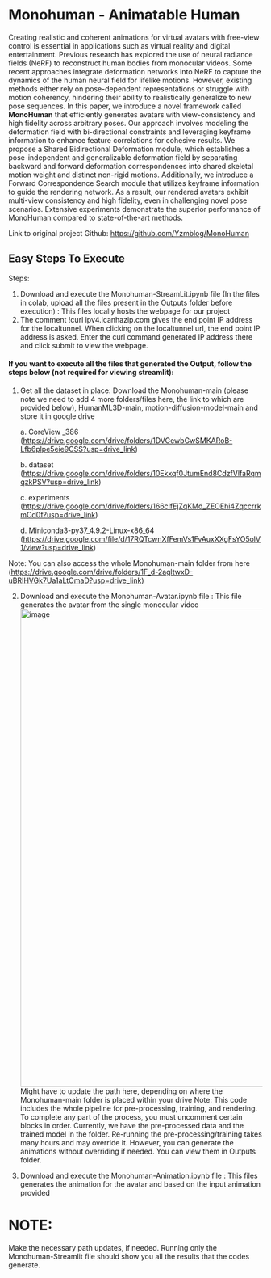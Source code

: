 # Monohuman - Animatable Human
Creating realistic and coherent animations for virtual avatars with free-view control is essential in applications such as virtual reality and digital entertainment. Previous research has explored the use of neural radiance fields (NeRF) to reconstruct human bodies from monocular videos. Some recent approaches integrate deformation networks into NeRF to capture the dynamics of the human neural field for lifelike motions. However, existing methods either rely on pose-dependent representations or struggle with motion coherency, hindering their ability to realistically generalize to new pose sequences. In this paper, we introduce a novel framework called **MonoHuman** that efficiently generates avatars with view-consistency and high fidelity across arbitrary poses. Our approach involves modeling the deformation field with bi-directional constraints and leveraging keyframe information to enhance feature correlations for cohesive results. We propose a Shared Bidirectional Deformation module, which establishes a pose-independent and generalizable deformation field by separating backward and forward deformation correspondences into shared skeletal motion weight and distinct non-rigid motions. Additionally, we introduce a Forward Correspondence Search module that utilizes keyframe information to guide the rendering network. As a result, our rendered avatars exhibit multi-view consistency and high fidelity, even in challenging novel pose scenarios. Extensive experiments demonstrate the superior performance of MonoHuman compared to state-of-the-art methods.

Link to original project Github: https://github.com/Yzmblog/MonoHuman

## Easy Steps To Execute
Steps:
1. Download and execute the Monohuman-StreamLit.ipynb file (In the files in colab, upload all the files present in the Outputs folder before execution) : This files locally hosts the webpage for our project
2. The comment !curl ipv4.icanhazip.com gives the end point IP address for the localtunnel. When clicking on the localtunnel url, the end point IP address is asked. Enter the curl command generated IP address there and click submit to view the webpage.

#### If you want to execute all the files that generated the Output, follow the steps below (not required for viewing streamlit):
1. Get all the dataset in place: Download the Monohuman-main (please note we need to add 4 more folders/files here, the link to which are provided below), HumanML3D-main, motion-diffusion-model-main and store it in google drive

      a. CoreView _386 (https://drive.google.com/drive/folders/1DVGewbGwSMKARoB-Lfb6plpe5eie9CSS?usp=drive_link)
   
      b. dataset (https://drive.google.com/drive/folders/10Ekxqf0JtumEnd8CdzfVlfaRqmqzkPSV?usp=drive_link)
   
      c. experiments (https://drive.google.com/drive/folders/166cifEjZqKMd_ZEOEhi4ZqccrrkmCd0f?usp=drive_link)
   
      d. Miniconda3-py37_4.9.2-Linux-x86_64 (https://drive.google.com/file/d/17RQTcwnXfFemVs1FvAuxXXgFsYO5olV1/view?usp=drive_link)
   
Note: You can also access the whole Monohuman-main folder from here (https://drive.google.com/drive/folders/1F_d-2agltwxD-uBRIHVGk7Ua1aLtOmaD?usp=drive_link)

2. Download and execute the Monohuman-Avatar.ipynb file : This file generates the avatar from the single monocular video
   <img width="946" alt="image" src="https://github.com/riyakalburgi/Monohuman---Animatable-Human/assets/56675842/c713d1f4-5d70-4836-9dc7-f09827a3ac71">
   Might have to update the path here, depending on where the Monohuman-main folder is placed within your drive
Note: This code includes the whole pipeline for pre-processing, training, and rendering. To complete any part of the process, you must uncomment certain blocks in order. Currently, we have the pre-processed data and the trained model in the folder. Re-running the pre-processing/training takes many hours and may override it. However, you can generate the animations without overriding if needed. You can view them in Outputs folder.

4. Download and execute the Monohuman-Animation.ipynb file : This files generates the animation for the avatar and based on the input animation provided

# NOTE: 
Make the necessary path updates, if needed.
Running only the Monohuman-Streamlit file should show you all the results that the codes generate. 
